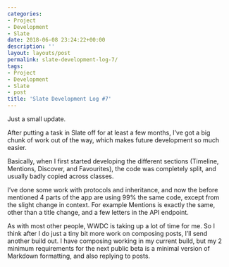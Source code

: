```yaml
---
categories:
- Project
- Development
- Slate
date: 2018-06-08 23:24:22+00:00
description: ''
layout: layouts/post
permalink: slate-development-log-7/
tags:
- Project
- Development
- Slate
- post
title: 'Slate Development Log #7'
---
```


<p>Just a small update.</p>
<p>After putting a task in Slate off for at least a few months, I’ve got a big chunk of work out of the way, which makes future development so much easier.</p>
<p>Basically, when I first started developing the different sections (Timeline, Mentions, Discover, and Favourites), the code was completely split, and usually badly copied across classes.</p>
<p>I’ve done some work with protocols and inheritance, and now the before mentioned 4 parts of the app are using 99% the same code, except from the slight change in context. For example Mentions is exactly the same, other than a title change, and a few letters in the API endpoint.</p>
<p>As with most other people, WWDC is taking up a lot of time for me. So I think after I do just a tiny bit more work on composing posts, I’ll send another build out. I have composing working in my current build, but my 2 minimum requirements for the next public beta is a minimal version of Markdown formatting, and also replying to posts.</p>